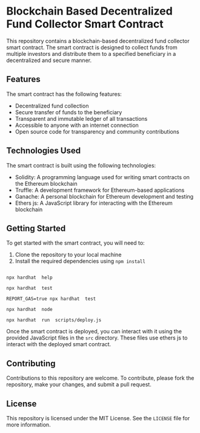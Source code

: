 # Blockchain Based Decentralized Fund Collector Smart Contract

This repository contains a blockchain-based decentralized fund collector smart contract. The smart contract is designed to collect funds from multiple investors and distribute them to a specified beneficiary in a decentralized and secure manner.

## Features

The smart contract has the following features:

-   Decentralized fund collection
-   Secure transfer of funds to the beneficiary
-   Transparent and immutable ledger of all transactions
-   Accessible to anyone with an internet connection
-   Open source code for transparency and community contributions

## Technologies Used

The smart contract is built using the following technologies:

-   Solidity: A programming language used for writing smart contracts on the Ethereum blockchain
-   Truffle: A development framework for Ethereum-based applications
-   Ganache: A personal blockchain for Ethereum development and testing
-   Ethers js: A JavaScript library for interacting with the Ethereum blockchain

## Getting Started

To get started with the smart contract, you will need to:

1.  Clone the repository to your local machine
2.  Install the required dependencies using `npm install`
```shell

npx hardhat  help

npx hardhat  test

REPORT_GAS=true npx hardhat  test

npx hardhat  node

npx hardhat  run  scripts/deploy.js

```

Once the smart contract is deployed, you can interact with it using the provided JavaScript files in the `src` directory. These files use ethers js to interact with the deployed smart contract.

## Contributing

Contributions to this repository are welcome. To contribute, please fork the repository, make your changes, and submit a pull request.

## License

This repository is licensed under the MIT License. See the `LICENSE` file for more information.